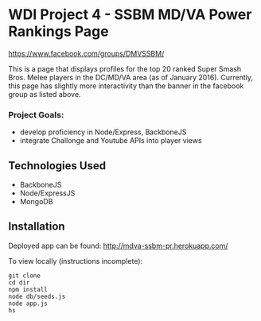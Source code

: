 # WDI Project 4 - SSBM MD/VA Power Rankings Page

https://www.facebook.com/groups/DMVSSBM/

This is a page that displays profiles for the top 20 ranked Super Smash Bros. Melee players in the DC/MD/VA area (as of January 2016).  Currently, this page has slightly more interactivity than the banner in the facebook group as listed above.

### Project Goals:

* develop proficiency in Node/Express, BackboneJS
* integrate Challonge and Youtube APIs into player views

## Technologies Used

* BackboneJS
* Node/ExpressJS
* MongoDB

## Installation

Deployed app can be found: http://mdva-ssbm-pr.herokuapp.com/

To view locally (instructions incomplete):

```
git clone
cd dir
npm install
node db/seeds.js
node app.js
hs
```
